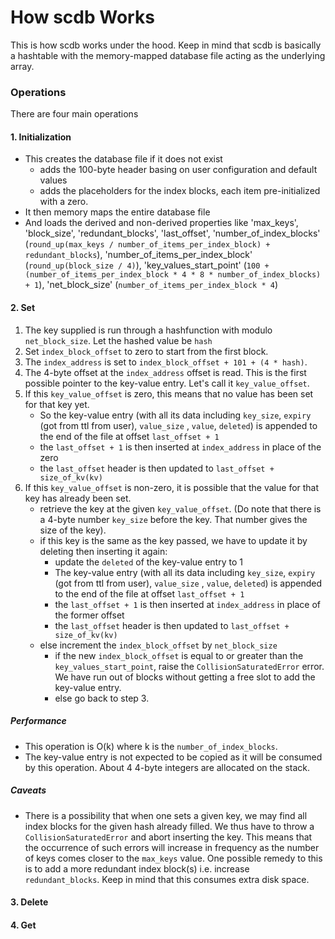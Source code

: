 # How scdb Works

This is how scdb works under the hood. Keep in mind that scdb is basically a hashtable with the memory-mapped database
file acting as the underlying array.

### Operations

There are four main operations

#### 1. Initialization

- This creates the database file if it does not exist
    - adds the 100-byte header basing on user configuration and default values
    - adds the placeholders for the index blocks, each item pre-initialized with a zero.
- It then memory maps the entire database file
- And loads the derived and non-derived properties like 'max_keys', 'block_size', 'redundant_blocks', 'last_offset',
  'number_of_index_blocks' (`round_up(max_keys / number_of_items_per_index_block) + redundant_blocks`),
  'number_of_items_per_index_block' (`round_up(block_size / 4)`),
  'key_values_start_point' (`100 + (number_of_items_per_index_block * 4 * 8 * number_of_index_blocks) + 1`),
  'net_block_size' (`number_of_items_per_index_block * 4`)

#### 2. Set

1. The key supplied is run through a hashfunction with modulo `net_block_size`. Let the hashed value be `hash`
2. Set `index_block_offset` to zero to start from the first block.
3. The `index_address` is set to `index_block_offset + 101 + (4 * hash)`.
4. The 4-byte offset at the `index_address` offset is read. This is the first possible pointer to the key-value entry.
   Let's call it `key_value_offset`.
5. If this `key_value_offset` is zero, this means that no value has been set for that key yet.
    - So the key-value entry (with all its data including `key_size`, `expiry` (got from ttl from user), `value_size`
      , `value`, `deleted`) is appended to the end of the file at offset `last_offset + 1`
    - the `last_offset + 1` is then inserted at `index_address` in place of the zero
    - the `last_offset` header is then updated to `last_offset + size_of_kv(kv)`
6. If this `key_value_offset` is non-zero, it is possible that the value for that key has already been set.
    - retrieve the key at the given `key_value_offset`. (Do note that there is a 4-byte number `key_size` before the
      key.
      That number gives the size of the key).
    - if this key is the same as the key passed, we have to update it by deleting then inserting it again:
        - update the `deleted` of the key-value entry to 1
        - The key-value entry (with all its data including `key_size`, `expiry` (got from ttl from user), `value_size`
          , `value`, `deleted`) is appended to the end of the file at offset `last_offset + 1`
        - the `last_offset + 1` is then inserted at `index_address` in place of the former offset
        - the `last_offset` header is then updated to `last_offset + size_of_kv(kv)`
    - else increment the `index_block_offset` by `net_block_size`
        - if the new `index_block_offset` is equal to or greater than the `key_values_start_point`, raise
          the `CollisionSaturatedError` error. We have run out of blocks without getting a free slot to add the
          key-value entry.
        - else go back to step 3.

##### Performance

- This operation is O(k) where k is the `number_of_index_blocks`.
- The key-value entry is not expected to be copied as it will be consumed by this operation. About 4 4-byte integers are
  allocated on the stack.

##### Caveats

- There is a possibility that when one sets a given key, we may find all index blocks for the given hash already filled.
  We thus have to throw a `CollisionSaturatedError` and abort inserting the key. This means that the occurrence of such
  errors will increase in frequency as the number of keys comes closer to the `max_keys` value.
  One possible remedy to this is to add a more redundant index block(s) i.e. increase `redundant_blocks`. Keep in mind
  that this consumes extra disk space.

#### 3. Delete

#### 4. Get
